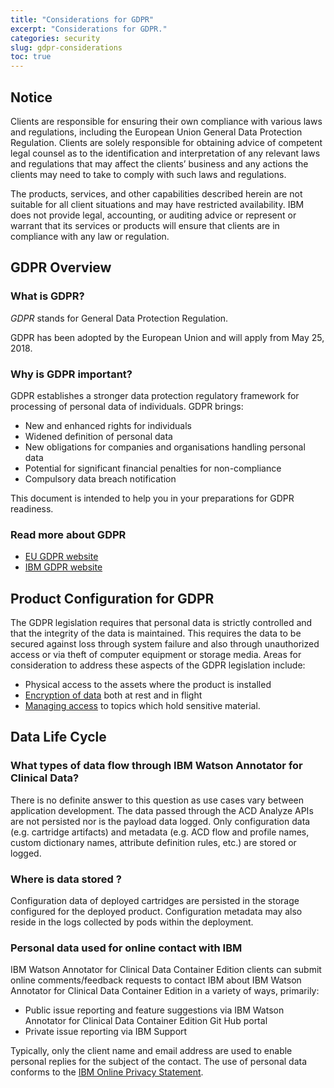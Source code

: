 ```yaml
---
title: "Considerations for GDPR"
excerpt: "Considerations for GDPR."
categories: security
slug: gdpr-considerations
toc: true
---
```


## Notice

Clients are responsible for ensuring their own compliance with various laws
and regulations, including the European Union General Data Protection Regulation.
Clients are solely responsible for obtaining advice of competent legal counsel as to
the identification and interpretation of any relevant laws and regulations that may
affect the clients’ business and any actions the clients may need to take to comply
with such laws and regulations.

The products, services, and other capabilities
described herein are not suitable for all client situations and may have restricted
availability. IBM does not provide legal, accounting, or auditing advice or represent or
warrant that its services or products will ensure that clients are in compliance with
any law or regulation.

## GDPR Overview

### What is GDPR?

_GDPR_ stands for General Data Protection Regulation.

GDPR has been adopted by the European Union and will apply from May 25, 2018.

### Why is GDPR important?

GDPR establishes a stronger data protection regulatory framework for processing of personal data of individuals. GDPR brings:

- New and enhanced rights for individuals
- Widened definition of personal data
- New obligations for companies and organisations handling personal data
- Potential for significant financial penalties for non-compliance
- Compulsory data breach notification

This document is intended to help you in your preparations for GDPR readiness.

### Read more about GDPR

- [EU GDPR website](https://gdpr.eu/)
- [IBM GDPR website](https://www.ibm.com/data-responsibility/gdpr/)

## Product Configuration for GDPR

The GDPR legislation requires that personal data is strictly controlled and that the
integrity of the data is maintained. This requires the data to be secured against loss
through system failure and also through unauthorized access or via theft of computer equipment or storage media.
Areas for consideration to address these aspects of the GDPR legislation include:

- Physical access to the assets where the product is installed
- [Encryption of data](/security/data-security/) both at rest and in flight
- [Managing access](/security/managing-access/) to topics which hold sensitive material.

## Data Life Cycle

### What types of data flow through IBM Watson Annotator for Clinical Data?

There is no definite answer to this question as use cases vary between application development.
The data passed through the ACD Analyze APIs are not persisted nor is the payload data logged.
Only configuration data (e.g. cartridge artifacts) and metadata (e.g. ACD flow and profile names, custom dictionary names, attribute definition rules, etc.) are stored or logged.

### Where is data stored ?

Configuration data of deployed cartridges are persisted in the storage configured for the deployed product.
Configuration metadata may also reside in the logs collected by pods within the deployment.

### Personal data used for online contact with IBM

IBM Watson Annotator for Clinical Data Container Edition clients can submit online comments/feedback requests to contact IBM about IBM Watson Annotator for Clinical Data Container Edition in a variety of
ways, primarily:

- Public issue reporting and feature suggestions via IBM Watson Annotator for Clinical Data Container Edition Git Hub portal
- Private issue reporting via IBM Support

Typically, only the client name and email address are used to enable personal replies for the subject of the contact. The use of personal data conforms to the [IBM Online Privacy Statement](https://www.ibm.com/privacy/us/en/).
